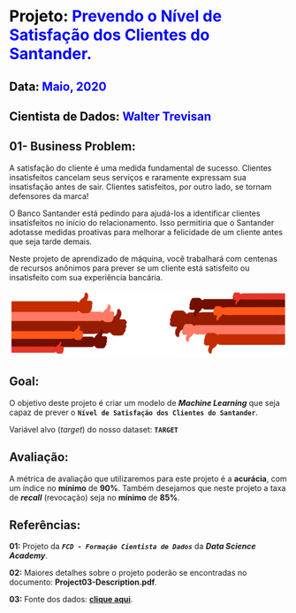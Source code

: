 # <font color='black'>Projeto:</font> <font color='blue'>Prevendo o Nível de Satisfação dos Clientes do Santander.</font>

## <font color='black'>Data:</font> <font color='blue'>Maio, 2020</font>

## <font color='black'>Cientista de Dados:</font> <font color='blue'>Walter Trevisan</font>

## 01- Business Problem:

A satisfação do cliente é uma medida fundamental de sucesso. Clientes insatisfeitos cancelam seus serviços e raramente expressam sua insatisfação antes de sair. Clientes satisfeitos, por outro lado, se tornam defensores da marca!

O Banco Santander está pedindo para ajudá-los a identificar clientes insatisfeitos no início do relacionamento. Isso permitiria que o Santander adotasse medidas proativas para melhorar a felicidade de um cliente antes que seja tarde demais.

Neste projeto de aprendizado de máquina, você trabalhará com centenas de recursos anônimos para prever se um cliente está satisfeito ou insatisfeito com sua experiência bancária.

![satisfaction.png](Images/satisfaction.png)

## Goal:
O objetivo deste projeto é criar um modelo de ***Machine Learning*** que seja capaz de prever o **`Nível de Satisfação dos Clientes do Santander`**.

Variável alvo (*target*) do nosso dataset: **`TARGET`**

## Avaliação:
A métrica de avaliação que utilizaremos para este projeto é a **acurácia**, com um índice no **mínimo** de **90%**. Também desejamos que neste projeto a taxa de ***recall*** (revocação) seja no **mínimo** de **85%**.

## Referências:

**01:** Projeto da ***`FCD - Formação Cientista de Dados`*** da ***Data Science Academy***.

**02:** Maiores detalhes sobre o projeto poderão se encontradas no documento: **Project03-Description.pdf**.

**03:** Fonte dos dados: **[clique aqui](https://www.kaggle.com/c/santander-customer-satisfaction)**.
